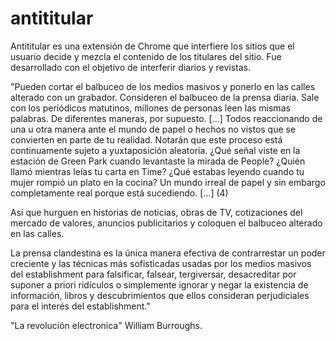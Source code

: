 # antititular
Antititular es una extensión de Chrome que interfiere los sitios que el usuario decide y mezcla el contenido de los titulares del sitio. Fue desarrollado con el objetivo de interferir diarios y revistas.

"Pueden cortar el balbuceo de los medios masivos y ponerlo en las calles alterado con un grabador. Consideren el balbuceo de la prensa diaria. Sale con los períódicos matutinos, millones de personas leen las mismas palabras. De diferentes maneras, por supuesto. [...] Todos reaccionando de una u otra manera ante el mundo de papel o hechos no vistos que se convierten en parte de tu realidad. Notarán que este proceso está continuamente sujeto a yuxtaposición aleatoria. ¿Qué señal viste en la estación de Green Park cuando levantaste la mirada de People? ¿Quién llamó mientras leías tu carta en Time? ¿Qué estabas leyendo cuando tu mujer rompió un plato en la cocina? Un mundo irreal de papel y sin embargo completamente real porque está sucediendo. [...] (4)

Así que hurguen en historias de noticias, obras de TV, cotizaciones del mercado de valores, anuncios publicitarios y coloquen el balbuceo alterado en las calles.

La prensa clandestina es la única manera efectiva de contrarrestar un poder creciente y las técnicas más sofisticadas usadas por los medios masivos del establishment para falsificar, falsear, tergiversar, desacreditar por suponer a priori ridículos o simplemente ignorar y negar la existencia de información, libros y descubrimientos que ellos consideran perjudiciales para el interés del establishment."


"La revolución electronica"
William Burroughs.
